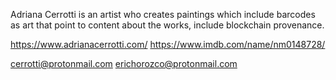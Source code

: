 Adriana Cerrotti is an artist who creates paintings which include barcodes as art that point to content about the works, include blockchain provenance. 

https://www.adrianacerrotti.com/
https://www.imdb.com/name/nm0148728/


cerrotti@protonmail.com
erichorozco@protonmail.com
